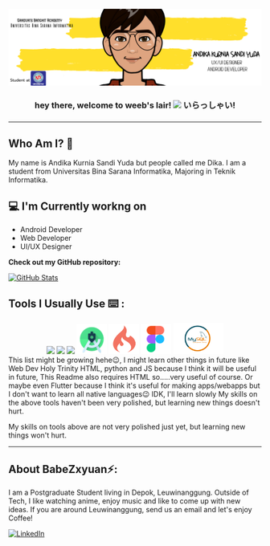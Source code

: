 ![Lakshmanan Meiyappan Banner Image](./banner.png)
<!-- <h2 align='center'>Andika Kurnia Sandi Yuda</h2>
<p align='center'><b>Universitas Bina Sarana Informatika</b></p> -->

<h3 align="center">
hey there, welcome to weeb's lair!
<img src="https://media.giphy.com/media/hvRJCLFzcasrR4ia7z/giphy.gif" width="30px"/>
いらっしゃい!
<h3>


---
## Who Am I? 🙋

My name is Andika Kurnia Sandi Yuda but people called me Dika. I am a student from Universitas Bina Sarana Informatika, Majoring in Teknik Informatika.

<h2>💻 I'm Currently workng on</h2>

- Android Developer
- Web Developer
- UI/UX Designer


__Check out my GitHub repository:__

<div>
  <p>
    <a href="https://github.com/BabeZxyuan/C22-PS233-TravelKuy">
      <img src="https://github-readme-stats.vercel.app/api/pin/?username=BabeZxyuan&repo=C22-PS233-TravelKuy" alt="GitHub Stats" />
    </a>
</div>

## Tools I Usually Use ⌨️ :
<!-- Use devicon.dev or use logo from software, make sure width is 60px -->
<div align="center">
    <a href= "https://www.canva.com/"><img src="https://cdn.jsdelivr.net/gh/devicons/devicon/icons/canva/canva-original.svg" width="60"></a>
    <a href="https://github.com/"><img src="https://cdn.jsdelivr.net/gh/devicons/devicon/icons/github/github-original.svg" width="60"></a>
    <a href="https://code.visualstudio.com/"><img src="https://cdn.jsdelivr.net/gh/devicons/devicon/icons/vscode/vscode-original.svg" width="60"></a>
    <a href="https://developer.android.com/"><img src="https://github.com/BabeZxyuan/BabeZxyuan/blob/main/android.png" width="60"></a>
    <a href="https:https://www.codeigniter.com/"><img src="https://github.com/BabeZxyuan/BabeZxyuan/blob/main/codeig.png" width="60"></a>
    <a href="https://www.figma.com/"><img src="https://github.com/BabeZxyuan/BabeZxyuan/blob/main/figma.png" width="60"></a>
    <a href="https://www.mysql.com/"><img src="https://github.com/BabeZxyuan/BabeZxyuan/blob/main/MySQL.png" width="100"></a>
<div>

<div align="left">
This list might be growing hehe😉, I might learn other things in future like Web Dev Holy Trinity HTML, python and JS because I think it will be useful in future, This Readme also requires HTML so.....very useful of course. Or maybe even Flutter because I think it's useful for making apps/webapps but I don't want to learn all native languages😉 IDK, I'll learn slowly
My skills on the above tools haven't been very polished, but learning new things doesn't hurt.

My skills on tools above are not very polished just yet, but learning new things won't hurt. 
<div>

---

<h2> About BabeZxyuan⚡:</h2>

I am a Postgraduate Student living in Depok, Leuwinanggung. Outside of Tech, I like watching anime, enjoy music and like to come up with new ideas. If you are around Leuwinanggung, send us an email and let's enjoy Coffee!

<a href="https://www.linkedin.com/in/andika-kurnia-sandi-yuda-b829b1192/">![LinkedIn](https://img.shields.io/badge/LinkedIn-0077B5?style=for-the-badge&logo=linkedin&logoColor=white)</a>
